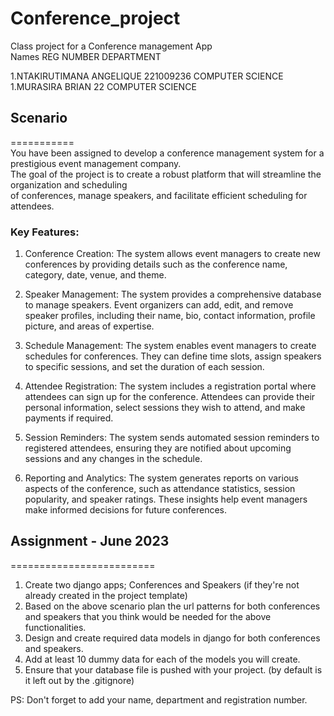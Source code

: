 # Conference_project
Class project for a Conference management App <br>
Names                                    REG NUMBER                      DEPARTMENT

1.NTAKIRUTIMANA ANGELIQUE                221009236                       COMPUTER SCIENCE
1.MURASIRA BRIAN                         22                             COMPUTER SCIENCE  

## Scenario
=========== <br>
You have been assigned to develop a conference management system for a prestigious event management company. <br>
The goal of the project is to create a robust platform that will streamline the organization and scheduling <br>
of conferences, manage speakers, and facilitate efficient scheduling for attendees.<br>

### Key Features:

1. Conference Creation: The system allows event managers to create new conferences by providing details such as
   the conference name, category, date, venue, and theme.

3. Speaker Management: The system provides a comprehensive database to manage speakers. Event organizers can add,
   edit, and remove speaker profiles, including their name, bio, contact information, profile picture, and areas of expertise.

4. Schedule Management: The system enables event managers to create schedules for conferences. They can define time
   slots, assign speakers to specific sessions, and set the duration of each session.

5. Attendee Registration: The system includes a registration portal where attendees can sign up for the conference.
   Attendees can provide their personal information, select sessions they wish to attend, and make payments if required.

6. Session Reminders: The system sends automated session reminders to registered attendees, ensuring they are notified
   about upcoming sessions and any changes in the schedule.

7. Reporting and Analytics: The system generates reports on various aspects of the conference, such as attendance statistics,
   session popularity, and speaker ratings. These insights help event managers make informed decisions for future conferences.

## Assignment - June 2023
========================= <br>
1. Create two django apps; Conferences and Speakers (if they're not already created in the project template)
2. Based on the above scenario plan the url patterns for both conferences and speakers that you think would be needed for the above functionalities.
3. Design and create required data models in django for both conferences and speakers.
4. Add at least 10 dummy data for each of the models you will create.
5. Ensure that your database file is pushed with your project. (by default is it left out by the .gitignore)

PS: Don't forget to add your name, department and registration number.

